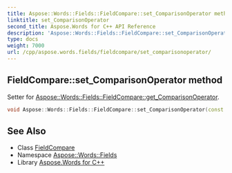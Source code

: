 ```yaml
---
title: Aspose::Words::Fields::FieldCompare::set_ComparisonOperator method
linktitle: set_ComparisonOperator
second_title: Aspose.Words for C++ API Reference
description: 'Aspose::Words::Fields::FieldCompare::set_ComparisonOperator method. Setter for Aspose::Words::Fields::FieldCompare::get_ComparisonOperator in C++.'
type: docs
weight: 7000
url: /cpp/aspose.words.fields/fieldcompare/set_comparisonoperator/
---
```

## FieldCompare::set_ComparisonOperator method


Setter for [Aspose::Words::Fields::FieldCompare::get_ComparisonOperator](../get_comparisonoperator/).

```cpp
void Aspose::Words::Fields::FieldCompare::set_ComparisonOperator(const System::String &value)
```

## See Also

* Class [FieldCompare](../)
* Namespace [Aspose::Words::Fields](../../)
* Library [Aspose.Words for C++](../../../)
